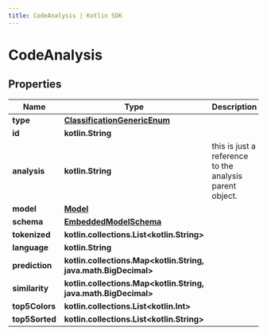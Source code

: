 ```yaml
---
title: CodeAnalysis | Kotlin SDK
---
```




# CodeAnalysis

## Properties
Name | Type | Description | Notes
------------ | ------------- | ------------- | -------------
**type** | [**ClassificationGenericEnum**](ClassificationGenericEnum) |  | 
**id** | **kotlin.String** |  | 
**analysis** | **kotlin.String** | this is just a reference to the analysis parent object. | 
**model** | [**Model**](Model) |  | 
**schema** | [**EmbeddedModelSchema**](EmbeddedModelSchema) |  |  [optional]
**tokenized** | **kotlin.collections.List&lt;kotlin.String&gt;** |  |  [optional]
**language** | **kotlin.String** |  |  [optional]
**prediction** | **kotlin.collections.Map&lt;kotlin.String, java.math.BigDecimal&gt;** |  |  [optional]
**similarity** | **kotlin.collections.Map&lt;kotlin.String, java.math.BigDecimal&gt;** |  |  [optional]
**top5Colors** | **kotlin.collections.List&lt;kotlin.Int&gt;** |  |  [optional]
**top5Sorted** | **kotlin.collections.List&lt;kotlin.String&gt;** |  |  [optional]




